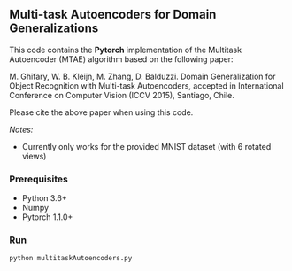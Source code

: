 ## Multi-task Autoencoders for Domain Generalizations

This code contains the **Pytorch** implementation of the Multitask Autoencoder (MTAE) algorithm based on the following paper:

M. Ghifary, W. B. Kleijn, M. Zhang, D. Balduzzi.
Domain Generalization for Object Recognition with Multi-task Autoencoders,
accepted in International Conference on Computer Vision (ICCV 2015), Santiago, Chile.

Please cite the above paper when using this code.

*Notes:*
+ Currently only works for the provided MNIST dataset (with 6 rotated views)

### Prerequisites
+ Python 3.6+
+ Numpy
+ Pytorch 1.1.0+


### Run
```
python multitaskAutoencoders.py
```

